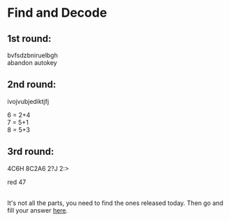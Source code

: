 ﻿# Find and Decode

## 1st round: 

bvfsdzbniruelbgh<br/> 
abandon autokey

## 2nd round:

ivojvubjediktjfj<br/>

6 = 2+4<br/>
7 = 5+1<br/>
8 = 5+3<br/>

## 3rd round:

4C6H 8C2A6 2?J 2:>

red 47
<br/>
<br/>

It's not all the parts, you need to find the ones released today.
Then go and fill your answer [here](https://akroquest.typeform.com/to/qQTpX1).